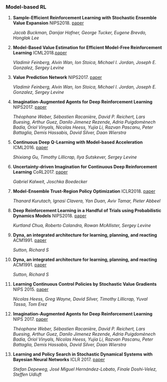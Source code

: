 ### Model-based RL
1. **Sample-Efficient Reinforcement Learning with Stochastic Ensemble Value Expansion** NIPS2018. [paper](https://arxiv.org/abs/1807.01675)

    *Jacob Buckman, Danijar Hafner, George Tucker, Eugene Brevdo, Honglak Lee*

2. **Model-Based Value Estimation for Efficient Model-Free Reinforcement Learning**  ICML2018.[paper](https://arxiv.org/abs/1803.00101)

    *Vladimir Feinberg, Alvin Wan, Ion Stoica, Michael I. Jordan, Joseph E. Gonzalez, Sergey Levine* 
    
3. **Value Prediction Network** NIPS2017. [paper](https://arxiv.org/abs/1707.03497)

    *Vladimir Feinberg, Alvin Wan, Ion Stoica, Michael I. Jordan, Joseph E. Gonzalez, Sergey Levine*
    
4. **Imagination-Augmented Agents for Deep Reinforcement Learning** NIPS2017. [paper](https://arxiv.org/abs/1707.06203)

    *Théophane Weber, Sébastien Racanière, David P. Reichert, Lars Buesing, Arthur Guez, Danilo Jimenez Rezende, Adria Puigdomènech Badia, Oriol Vinyals, Nicolas Heess, Yujia Li, Razvan Pascanu, Peter Battaglia, Demis Hassabis, David Silver, Daan Wierstra*
    
5. **Continuous Deep Q-Learning with Model-based Acceleration** ICML2016. [paper](https://arxiv.org/abs/1603.00748)
    
    *Shixiang Gu, Timothy Lillicrap, Ilya Sutskever, Sergey Levine*

6. **Uncertainty-driven Imagination for Continuous Deep Reinforcement Learning** CoRL2017. [paper](http://proceedings.mlr.press/v78/kalweit17a/kalweit17a.pdf)
    
    *Gabriel Kalweit, Joschka Boedecker*
    
7. **Model-Ensemble Trust-Region Policy Optimization** ICLR2018. [paper](https://arxiv.org/abs/1802.10592)
    
    *Thanard Kurutach, Ignasi Clavera, Yan Duan, Aviv Tamar, Pieter Abbeel*

8. **Deep Reinforcement Learning in a Handful of Trials using Probabilistic Dynamics Models** NIPS2018. [paper](https://arxiv.org/abs/1805.12114)
    
    *Kurtland Chua, Roberto Calandra, Rowan McAllister, Sergey Levine*

9. **Dyna, an integrated architecture for learning, planning, and reacting** ACM1991. [paper](https://dl.acm.org/citation.cfm?id=122377)
    
    *Sutton, Richard S*
    
10. **Dyna, an integrated architecture for learning, planning, and reacting** ACM1991. [paper](https://dl.acm.org/citation.cfm?id=122377)
    
    *Sutton, Richard S*
    
11. **Learning Continuous Control Policies by Stochastic Value Gradients** NIPS 2015. [paper](https://arxiv.org/abs/1510.09142)
    
    *Nicolas Heess, Greg Wayne, David Silver, Timothy Lillicrap, Yuval Tassa, Tom Erez*
    
12. **Imagination-Augmented Agents for Deep Reinforcement Learning** NIPS 2017. [paper](https://arxiv.org/abs/1707.06203)

    *Théophane Weber, Sébastien Racanière, David P. Reichert, Lars Buesing, Arthur Guez, Danilo Jimenez Rezende, Adria Puigdomènech Badia, Oriol Vinyals, Nicolas Heess, Yujia Li, Razvan Pascanu, Peter Battaglia, Demis Hassabis, David Silver, Daan Wierstra*
    
13. **Learning and Policy Search in Stochastic Dynamical Systems with Bayesian Neural Networks** ICLR 2017. [paper](https://arxiv.org/abs/1605.07127)
    
    *Stefan Depeweg, José Miguel Hernández-Lobato, Finale Doshi-Velez, Steffen Udluft*
